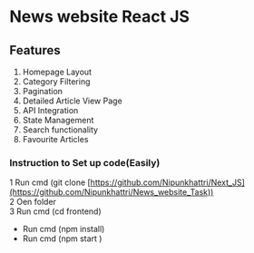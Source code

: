 # News website React JS

## Features

1) Homepage Layout
2) Category Filtering
3) Pagination
4) Detailed Article View Page
5) API Integration
6) State Management
7) Search functionality
8) Favourite Articles

### Instruction to Set up code(Easily)

1 Run cmd (git clone [https://github.com/Nipunkhattri/Next_JS](https://github.com/Nipunkhattri/News_website_Task))</br>
2 Oen folder</br>
3 Run cmd (cd frontend)
<ul>
<li>Run cmd (npm install)</li>
<li>Run cmd (npm start )</li>
</ul>
